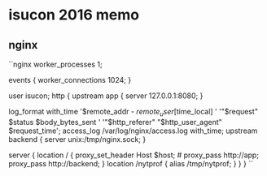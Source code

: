 # isucon 2016 memo

## nginx

``nginx
worker_processes  1;

events {
  worker_connections  1024;
}

user isucon;
http {
  upstream app {
    server 127.0.0.1:8080;
  }

  log_format with_time '$remote_addr - $remote_user [$time_local] '
                     '"$request" $status $body_bytes_sent '
                                          '"$http_referer" "$http_user_agent" $request_time';
  access_log /var/log/nginx/access.log with_time;
  upstream backend {
           server unix:/tmp/nginx.sock;
           }

server {
    location / {
      proxy_set_header Host $host;
      # proxy_pass http://app;                                                                                                                                
      proxy_pass http://backend;
    }
    location /nytprof {
             alias /tmp/nytprof;
    }
  }
}
``

